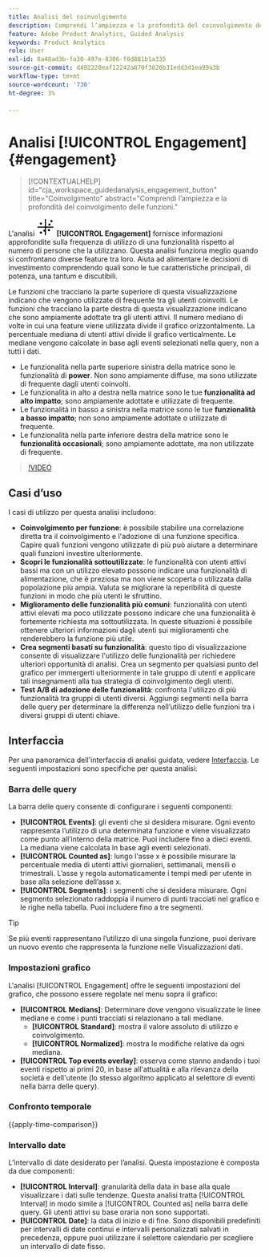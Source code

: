 ```yaml
---
title: Analisi del coinvolgimento
description: Comprendi l’ampiezza e la profondità del coinvolgimento delle funzioni.
feature: Adobe Product Analytics, Guided Analysis
keywords: Product Analytics
role: User
exl-id: 8a48ad3b-fa30-497e-8306-f8d881b1a335
source-git-commit: d492220eaf12242a870f3826b31edd3d1ea99a3b
workflow-type: tm+mt
source-wordcount: '730'
ht-degree: 3%

---
```


# Analisi [!UICONTROL Engagement] {#engagement}

<!-- markdownlint-disable MD034 -->

>[!CONTEXTUALHELP]
>id="cja_workspace_guidedanalysis_engagement_button"
>title="Coinvolgimento"
>abstract="Comprendi l’ampiezza e la profondità del coinvolgimento delle funzioni."

<!-- markdownlint-enable MD034 -->


L&#39;analisi ![EngagementGraph](/help/assets/icons/EngagementGraph.svg) **[!UICONTROL Engagement]** fornisce informazioni approfondite sulla frequenza di utilizzo di una funzionalità rispetto al numero di persone che la utilizzano. Questa analisi funziona meglio quando si confrontano diverse feature tra loro. Aiuta ad alimentare le decisioni di investimento comprendendo quali sono le tue caratteristiche principali, di potenza, una tantum e discutibili.

Le funzioni che tracciano la parte superiore di questa visualizzazione indicano che vengono utilizzate di frequente tra gli utenti coinvolti. Le funzioni che tracciano la parte destra di questa visualizzazione indicano che sono ampiamente adottate tra gli utenti attivi. Il numero mediano di volte in cui una feature viene utilizzata divide il grafico orizzontalmente. La percentuale mediana di utenti attivi divide il grafico verticalmente. Le mediane vengono calcolate in base agli eventi selezionati nella query, non a tutti i dati.

* Le funzionalità nella parte superiore sinistra della matrice sono le funzionalità di **power**. Non sono ampiamente diffuse, ma sono utilizzate di frequente dagli utenti coinvolti.
* Le funzionalità in alto a destra nella matrice sono le tue **funzionalità ad alto impatto**; sono ampiamente adottate e utilizzate di frequente.
* Le funzionalità in basso a sinistra nella matrice sono le tue **funzionalità a basso impatto**; non sono ampiamente adottate o utilizzate di frequente.
* Le funzionalità nella parte inferiore destra della matrice sono le **funzionalità occasionali**; sono ampiamente adottate, ma non utilizzate di frequente.

>[!VIDEO](https://video.tv.adobe.com/v/3429489/&learn=on)


## Casi d’uso

I casi di utilizzo per questa analisi includono:

* **Coinvolgimento per funzione**: è possibile stabilire una correlazione diretta tra il coinvolgimento e l&#39;adozione di una funzione specifica. Capire quali funzioni vengono utilizzate di più può aiutare a determinare quali funzioni investire ulteriormente.
* **Scopri le funzionalità sottoutilizzate**: le funzionalità con utenti attivi bassi ma con un utilizzo elevato possono indicare una funzionalità di alimentazione, che è preziosa ma non viene scoperta o utilizzata dalla popolazione più ampia. Valuta se migliorare la reperibilità di queste funzioni in modo che più utenti le sfruttino.
* **Miglioramento delle funzionalità più comuni**: funzionalità con utenti attivi elevati ma poco utilizzate possono indicare che una funzionalità è fortemente richiesta ma sottoutilizzata. In queste situazioni è possibile ottenere ulteriori informazioni dagli utenti sui miglioramenti che renderebbero la funzione più utile.
* **Crea segmenti basati su funzionalità**: questo tipo di visualizzazione consente di visualizzare l&#39;utilizzo delle funzionalità per richiedere ulteriori opportunità di analisi. Crea un segmento per qualsiasi punto del grafico per immergerti ulteriormente in tale gruppo di utenti e applicare tali insegnamenti alla tua strategia di coinvolgimento degli utenti.
* **Test A/B di adozione delle funzionalità**: confronta l&#39;utilizzo di più funzionalità tra gruppi di utenti diversi. Aggiungi segmenti nella barra delle query per determinare la differenza nell’utilizzo delle funzioni tra i diversi gruppi di utenti chiave.

## Interfaccia

Per una panoramica dell&#39;interfaccia di analisi guidata, vedere [Interfaccia](../overview.md#interface). Le seguenti impostazioni sono specifiche per questa analisi:

### Barra delle query

La barra delle query consente di configurare i seguenti componenti:

* **[!UICONTROL Events]**: gli eventi che si desidera misurare. Ogni evento rappresenta l’utilizzo di una determinata funzione e viene visualizzato come punto all’interno della matrice. Puoi includere fino a dieci eventi. La mediana viene calcolata in base agli eventi selezionati.
* **[!UICONTROL Counted as]**: lungo l&#39;asse x è possibile misurare la percentuale media di utenti attivi giornalieri, settimanali, mensili o trimestrali. L’asse y regola automaticamente i tempi medi per utente in base alla selezione dell’asse x.
* **[!UICONTROL Segments]**: i segmenti che si desidera misurare. Ogni segmento selezionato raddoppia il numero di punti tracciati nel grafico e le righe nella tabella. Puoi includere fino a tre segmenti.

>[!TIP]
>
>Se più eventi rappresentano l’utilizzo di una singola funzione, puoi derivare un nuovo evento che rappresenta la funzione nelle Visualizzazioni dati.

### Impostazioni grafico

L&#39;analisi [!UICONTROL Engagement] offre le seguenti impostazioni del grafico, che possono essere regolate nel menu sopra il grafico:

* **[!UICONTROL Medians]**: Determinare dove vengono visualizzate le linee mediane e come i punti tracciati si relazionano a tali mediane.
   * **[!UICONTROL Standard]**: mostra il valore assoluto di utilizzo e coinvolgimento.
   * **[!UICONTROL Normalized]**: mostra le modifiche relative da ogni mediana.
* **[!UICONTROL Top events overlay]**: osserva come stanno andando i tuoi eventi rispetto ai primi 20, in base all&#39;attualità e alla rilevanza della società e dell&#39;utente (lo stesso algoritmo applicato al selettore di eventi nella barra delle query).

### Confronto temporale

{{apply-time-comparison}}

### Intervallo date

L’intervallo di date desiderato per l’analisi. Questa impostazione è composta da due componenti:

* **[!UICONTROL Interval]**: granularità della data in base alla quale visualizzare i dati sulle tendenze. Questa analisi tratta [!UICONTROL Interval] in modo simile a [!UICONTROL Counted as] nella barra delle query. Gli utenti attivi su base oraria non sono supportati.
* **[!UICONTROL Date]**: la data di inizio e di fine. Sono disponibili predefiniti per intervalli di date continui e intervalli personalizzati salvati in precedenza, oppure puoi utilizzare il selettore calendario per scegliere un intervallo di date fisso.

<!--
## Example

See below for an example of the analysis.

![Enagement compare](../assets/engagement-compare.png)
-->
